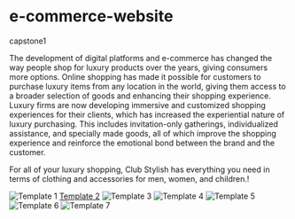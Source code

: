 # e-commerce-website
capstone1

The development of digital platforms and e-commerce has changed the way people shop for luxury products over the years, giving consumers more options. Online shopping has made it possible for customers to purchase luxury items from any location in the world, giving them access to a broader selection of goods and enhancing their shopping experience. Luxury firms are now developing immersive and customized shopping experiences for their clients, which has increased the experiential nature of luxury purchasing. This includes invitation-only gatherings, individualized assistance, and specially made goods, all of which improve the shopping experience and reinforce the emotional bond between the brand and the customer.

For all of your luxury shopping, Club Stylish has everything you need in terms of clothing and accessories for men, women, and children.!

![Template 1](https://user-images.githubusercontent.com/129992490/233662722-866725b8-9483-4e3a-b1e4-3475132b8c97.JPG)
[Template 2](https://user-images.githubusercontent.com/129992490/233662245-e86ecb86-d041-47fd-bbdf-c3819ba76f00.JPG)
![Template 3](https://user-images.githubusercontent.com/129992490/233662307-f3b8dfcb-be9f-42dd-98ee-a55ef68ba1fa.JPG)
![Template 4](https://user-images.githubusercontent.com/129992490/233662328-26f0fce5-8eb1-445b-b8de-0c057a88e1ac.JPG)
![Template 5](https://user-images.githubusercontent.com/129992490/233662337-c6063db8-772a-4913-bc68-882aabdc03aa.JPG)
![Template 6](https://user-images.githubusercontent.com/129992490/233662348-86e9b83e-f88c-4c37-add9-cbe5385424b2.JPG)
![Template 7](https://user-images.githubusercontent.com/129992490/233662361-97971b86-2843-47d3-9176-35fa5f29e7c2.JPG)
